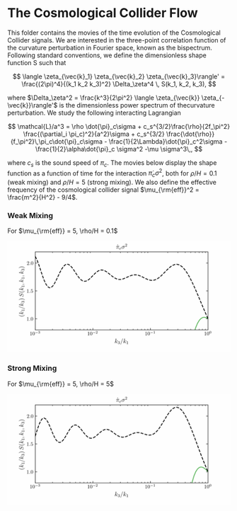# The Cosmological Collider Flow

This folder contains the movies of the time evolution of the Cosmological Collider signals. We are interested in the three-point correlation function of the curvature perturbation in Fourier space, known as the bispectrum. Following standard conventions, we define the dimensionless shape function S such that 

$$
\langle \zeta_{\vec{k}_1} \zeta_{\vec{k}_2} \zeta_{\vec{k}_3}\rangle' = \frac{(2\pi)^4}{(k_1 k_2 k_3)^2} \Delta_\zeta^4 \, S(k_1, k_2, k_3),
$$

where $\Delta_\zeta^2 = \frac{k^3}{2\pi^2} \langle \zeta_{\vec{k}} \zeta_{-\vec{k}}\rangle'$ is the dimensionless power spectrum of thecurvature perturbation. We study the following interacting Lagrangian

$$
    \mathcal{L}/a^3 = \rho \dot{\pi}_c\sigma + c_s^{3/2}\frac{\rho}{2f_\pi^2} \frac{(\partial_i \pi_c)^2}{a^2}\sigma + c_s^{3/2} \frac{\dot{\rho}}{f_\pi^2}\,\pi_c\dot{\pi}_c\sigma
    - \frac{1}{2\Lambda}\dot{\pi}_c^2\sigma - \frac{1}{2}\alpha\dot{\pi}_c \sigma^2 -\mu \sigma^3\,,
$$

where $c_s$ is the sound speed of $\pi_c$. The movies below display the shape function as a function of time for the interaction $\dot{\pi}_c \sigma^2$, both for $\rho/H = 0.1$ (weak mixing) and $\rho/H = 5$ (strong mixing). We also define the effective frequency of the cosmological collider signal $\mu_{\rm{eff}}^2 = \frac{m^2}{H^2} - 9/4$.

### Weak Mixing

For $\mu_{\rm{eff}} = 5, \rho/H = 0.1$

<p align="center">
  <img src="CosmologicalColliderFlow_WeakMixing.gif">
</p>

### Strong Mixing

For $\mu_{\rm{eff}} = 5, \rho/H = 5$

<p align="center">
  <img src="CosmologicalColliderFlow_StrongMixing.gif">
</p>
